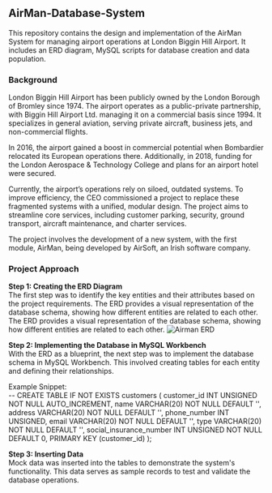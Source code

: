 ## AirMan-Database-System  
This repository contains the design and implementation of the AirMan System for managing airport operations at London Biggin Hill Airport. It includes an ERD diagram, MySQL scripts for database creation and data population.  

### Background  
London Biggin Hill Airport has been publicly owned by the London Borough of Bromley since 1974. The airport operates as a public-private partnership, with Biggin Hill Airport Ltd. managing it on a commercial basis since 1994. It specializes in general aviation, serving private aircraft, business jets, and non-commercial flights.

In 2016, the airport gained a boost in commercial potential when Bombardier relocated its European operations there. Additionally, in 2018, funding for the London Aerospace & Technology College and plans for an airport hotel were secured.

Currently, the airport’s operations rely on siloed, outdated systems. To improve efficiency, the CEO commissioned a project to replace these fragmented systems with a unified, modular design. The project aims to streamline core services, including customer parking, security, ground transport, aircraft maintenance, and charter services.

The project involves the development of a new system, with the first module, AirMan, being developed by AirSoft, an Irish software company.

### Project Approach  
**Step 1: Creating the ERD Diagram**  
The first step was to identify the key entities and their attributes based on the project requirements. The ERD provides a visual representation of the database schema, showing how different entities are related to each other. The ERD provides a visual representation of the database schema, showing how different entities are related to each other.
![Airman ERD](images/Airman_ERD.png)

**Step 2: Implementing the Database in MySQL Workbench**  
With the ERD as a blueprint, the next step was to implement the database schema in MySQL Workbench. This involved creating tables for each entity and defining their relationships.

Example Snippet:  
-- CREATE TABLE IF NOT EXISTS customers (
customer_id INT UNSIGNED NOT NULL AUTO_INCREMENT,
name VARCHAR(20) NOT NULL DEFAULT '',
address VARCHAR(20) NOT NULL DEFAULT '',
phone_number INT UNSIGNED,
email VARCHAR(20) NOT NULL DEFAULT '',
type VARCHAR(20) NOT NULL DEFAULT '',
social_insurance_number INT UNSIGNED NOT NULL DEFAULT 0,
PRIMARY KEY (customer_id)
);

**Step 3: Inserting Data**  
Mock data was inserted into the tables to demonstrate the system's functionality. This data serves as sample records to test and validate the database operations.
